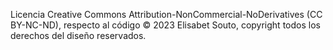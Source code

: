 Licencia Creative Commons Attribution-NonCommercial-NoDerivatives (CC BY-NC-ND), respecto al código 
© 2023 Elisabet Souto, copyright todos los derechos del diseño reservados.
